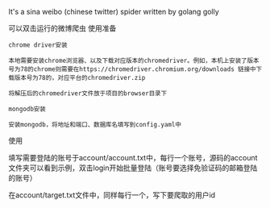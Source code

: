 It's a sina weibo (chinese twitter) spider written by golang golly

可以双击运行的微博爬虫
使用准备

    chrome driver安装

    本地需要安装chrome浏览器、以及下载对应版本的chromedriver。例如，本机上安装了版本号为78的chrome则需要在https://chromedriver.chromium.org/downloads 链接中下载版本号为78的，对应平台的chromedriver.zip

    将解压后的chromedriver文件放于项目的browser目录下

    mongodb安装

    安装mongodb，将地址和端口、数据库名填写到config.yaml中

使用

填写需要登陆的账号于account/account.txt中，每行一个账号，源码的account文件夹可以看到示例，双击login开始批量登陆（账号要选择免验证码的邮箱登陆的账号）

在account/target.txt文件中，同样每行一个，写下要爬取的用户id
